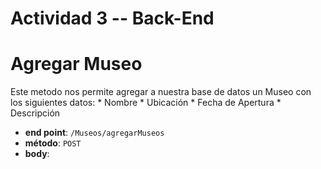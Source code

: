 # Actividad 3 -- Back-End

# **Agregar Museo** 
Este metodo nos permite agregar a nuestra base de datos un Museo con los siguientes datos:
    * Nombre
    * Ubicación
    * Fecha de Apertura
    * Descripción
* **end point**: `/Museos/agregarMuseos`
* **método**: `POST`
* **body**:  
